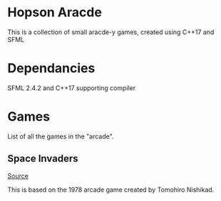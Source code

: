 # Hopson Aracde

This is a collection of small aracde-y games, created using C++17 and SFML

# Dependancies

SFML 2.4.2 and C++17 supporting compiler

# Games

List of all the games in the "arcade".

## Space Invaders

[Source](https://github.com/Hopson97/Hopson-Arcade/tree/master/Source/SpaceInvaders)

This is based on the 1978 arcade game created by Tomohiro Nishikad.